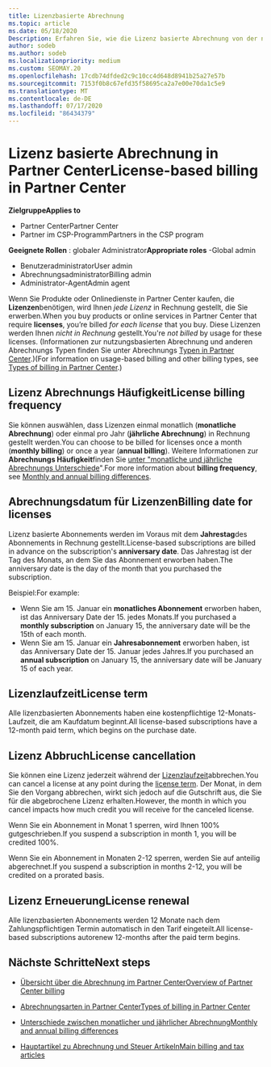 ```yaml
---
title: Lizenzbasierte Abrechnung
ms.topic: article
ms.date: 05/18/2020
Description: Erfahren Sie, wie die Lizenz basierte Abrechnung von der nutzungsbasierten Abrechnung in Partner Center abweicht, einschließlich der Abrechnung pro Lizenz (nicht nach Lizenznutzung).
author: sodeb
ms.author: sodeb
ms.localizationpriority: medium
ms.custom: SEOMAY.20
ms.openlocfilehash: 17cdb74dfded2c9c10cc4d648d8941b25a27e57b
ms.sourcegitcommit: 7153f0b8c67efd35f58695ca2a7e00e70da1c5e9
ms.translationtype: MT
ms.contentlocale: de-DE
ms.lasthandoff: 07/17/2020
ms.locfileid: "86434379"
---
```

# <a name="license-based-billing-in-partner-center"></a><span data-ttu-id="be9e3-103">Lizenz basierte Abrechnung in Partner Center</span><span class="sxs-lookup"><span data-stu-id="be9e3-103">License-based billing in Partner Center</span></span>

<span data-ttu-id="be9e3-104">**Zielgruppe**</span><span class="sxs-lookup"><span data-stu-id="be9e3-104">**Applies to**</span></span>

- <span data-ttu-id="be9e3-105">Partner Center</span><span class="sxs-lookup"><span data-stu-id="be9e3-105">Partner Center</span></span>
- <span data-ttu-id="be9e3-106">Partner im CSP-Programm</span><span class="sxs-lookup"><span data-stu-id="be9e3-106">Partners in the CSP program</span></span>

<span data-ttu-id="be9e3-107">**Geeignete Rollen** : globaler Administrator</span><span class="sxs-lookup"><span data-stu-id="be9e3-107">**Appropriate roles** -Global admin</span></span>
- <span data-ttu-id="be9e3-108">Benutzeradministrator</span><span class="sxs-lookup"><span data-stu-id="be9e3-108">User admin</span></span>
- <span data-ttu-id="be9e3-109">Abrechnungsadministrator</span><span class="sxs-lookup"><span data-stu-id="be9e3-109">Billing admin</span></span>
- <span data-ttu-id="be9e3-110">Administrator-Agent</span><span class="sxs-lookup"><span data-stu-id="be9e3-110">Admin agent</span></span>

<span data-ttu-id="be9e3-111">Wenn Sie Produkte oder Onlinedienste in Partner Center kaufen, die **Lizenzen**benötigen, wird Ihnen *jede Lizenz* in Rechnung gestellt, die Sie erwerben.</span><span class="sxs-lookup"><span data-stu-id="be9e3-111">When you buy products or online services in Partner Center that require **licenses**, you’re billed *for each license* that you buy.</span></span> <span data-ttu-id="be9e3-112">Diese Lizenzen werden Ihnen *nicht in Rechnung* gestellt.</span><span class="sxs-lookup"><span data-stu-id="be9e3-112">You're *not billed* by usage for these licenses.</span></span> <span data-ttu-id="be9e3-113">(Informationen zur nutzungsbasierten Abrechnung und anderen Abrechnungs Typen finden Sie unter Abrechnungs [Typen in Partner Center](billing-different-types.md).)</span><span class="sxs-lookup"><span data-stu-id="be9e3-113">(For information on usage-based billing and other billing types, see [Types of billing in Partner Center](billing-different-types.md).)</span></span>

## <a name="license-billing-frequency"></a><span data-ttu-id="be9e3-114">Lizenz Abrechnungs Häufigkeit</span><span class="sxs-lookup"><span data-stu-id="be9e3-114">License billing frequency</span></span>

<span data-ttu-id="be9e3-115">Sie können auswählen, dass Lizenzen einmal monatlich (**monatliche Abrechnung**) oder einmal pro Jahr (**jährliche Abrechnung**) in Rechnung gestellt werden.</span><span class="sxs-lookup"><span data-stu-id="be9e3-115">You can choose to be billed for licenses once a month (**monthly billing**) or once a year (**annual billing**).</span></span> <span data-ttu-id="be9e3-116">Weitere Informationen zur **Abrechnungs Häufigkeit**finden Sie [unter "monatliche und jährliche Abrechnungs Unterschiede](billing-annual-monthly.md)".</span><span class="sxs-lookup"><span data-stu-id="be9e3-116">For more information about **billing frequency**, see [Monthly and annual billing differences](billing-annual-monthly.md).</span></span>

## <a name="billing-date-for-licenses"></a><span data-ttu-id="be9e3-117">Abrechnungsdatum für Lizenzen</span><span class="sxs-lookup"><span data-stu-id="be9e3-117">Billing date for licenses</span></span>

<span data-ttu-id="be9e3-118">Lizenz basierte Abonnements werden im Voraus mit dem **Jahrestag**des Abonnements in Rechnung gestellt.</span><span class="sxs-lookup"><span data-stu-id="be9e3-118">License-based subscriptions are billed in advance on the subscription's **anniversary date**.</span></span> <span data-ttu-id="be9e3-119">Das Jahrestag ist der Tag des Monats, an dem Sie das Abonnement erworben haben.</span><span class="sxs-lookup"><span data-stu-id="be9e3-119">The anniversary date is the day of the month that you purchased the subscription.</span></span>

<span data-ttu-id="be9e3-120">Beispiel:</span><span class="sxs-lookup"><span data-stu-id="be9e3-120">For example:</span></span>

- <span data-ttu-id="be9e3-121">Wenn Sie am 15. Januar ein **monatliches Abonnement** erworben haben, ist das Anniversary Date der 15. jedes Monats.</span><span class="sxs-lookup"><span data-stu-id="be9e3-121">If you purchased a **monthly subscription** on January 15, the anniversary date will be the 15th of each month.</span></span>
- <span data-ttu-id="be9e3-122">Wenn Sie am 15. Januar ein **Jahresabonnement** erworben haben, ist das Anniversary Date der 15. Januar jedes Jahres.</span><span class="sxs-lookup"><span data-stu-id="be9e3-122">If you purchased an **annual subscription** on January 15, the anniversary date will be January 15 of each year.</span></span>

## <a name="license-term"></a><span data-ttu-id="be9e3-123">Lizenzlaufzeit</span><span class="sxs-lookup"><span data-stu-id="be9e3-123">License term</span></span>

<span data-ttu-id="be9e3-124">Alle lizenzbasierten Abonnements haben eine kostenpflichtige 12-Monats-Laufzeit, die am Kaufdatum beginnt.</span><span class="sxs-lookup"><span data-stu-id="be9e3-124">All license-based subscriptions have a 12-month paid term, which begins on the purchase date.</span></span>

## <a name="license-cancellation"></a><span data-ttu-id="be9e3-125">Lizenz Abbruch</span><span class="sxs-lookup"><span data-stu-id="be9e3-125">License cancellation</span></span>

<span data-ttu-id="be9e3-126">Sie können eine Lizenz jederzeit während der [Lizenzlaufzeit](#license-term)abbrechen.</span><span class="sxs-lookup"><span data-stu-id="be9e3-126">You can cancel a license at any point during the [license term](#license-term).</span></span> <span data-ttu-id="be9e3-127">Der Monat, in dem Sie den Vorgang abbrechen, wirkt sich jedoch auf die Gutschrift aus, die Sie für die abgebrochene Lizenz erhalten.</span><span class="sxs-lookup"><span data-stu-id="be9e3-127">However, the month in which you cancel impacts how much credit you will receive for the canceled license.</span></span>

<span data-ttu-id="be9e3-128">Wenn Sie ein Abonnement in Monat 1 sperren, wird Ihnen 100% gutgeschrieben.</span><span class="sxs-lookup"><span data-stu-id="be9e3-128">If you suspend a subscription in month 1, you will be credited 100%.</span></span>

<span data-ttu-id="be9e3-129">Wenn Sie ein Abonnement in Monaten 2-12 sperren, werden Sie auf anteilig abgerechnet.</span><span class="sxs-lookup"><span data-stu-id="be9e3-129">If you suspend a subscription in months 2-12, you will be credited on a prorated basis.</span></span>

## <a name="license-renewal"></a><span data-ttu-id="be9e3-130">Lizenz Erneuerung</span><span class="sxs-lookup"><span data-stu-id="be9e3-130">License renewal</span></span>

<span data-ttu-id="be9e3-131">Alle lizenzbasierten Abonnements werden 12 Monate nach dem Zahlungspflichtigen Termin automatisch in den Tarif eingeteilt.</span><span class="sxs-lookup"><span data-stu-id="be9e3-131">All license-based subscriptions autorenew 12-months after the paid term begins.</span></span>

## <a name="next-steps"></a><span data-ttu-id="be9e3-132">Nächste Schritte</span><span class="sxs-lookup"><span data-stu-id="be9e3-132">Next steps</span></span>

- [<span data-ttu-id="be9e3-133">Übersicht über die Abrechnung im Partner Center</span><span class="sxs-lookup"><span data-stu-id="be9e3-133">Overview of Partner Center billing</span></span>](billing-basics.md)

- [<span data-ttu-id="be9e3-134">Abrechnungsarten in Partner Center</span><span class="sxs-lookup"><span data-stu-id="be9e3-134">Types of billing in Partner Center</span></span>](billing-different-types.md)

- [<span data-ttu-id="be9e3-135">Unterschiede zwischen monatlicher und jährlicher Abrechnung</span><span class="sxs-lookup"><span data-stu-id="be9e3-135">Monthly and annual billing differences</span></span>](billing-annual-monthly.md)

- [<span data-ttu-id="be9e3-136">Hauptartikel zu Abrechnung und Steuer Artikeln</span><span class="sxs-lookup"><span data-stu-id="be9e3-136">Main billing and tax articles</span></span>](billing.md)
